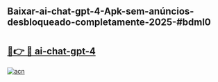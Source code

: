 ## Baixar-ai-chat-gpt-4-Apk-sem-anúncios-desbloqueado-completamente-2025-#bdml0

# <h2><a href="https://ainizakaria.my?title=ai-chat-gpt-4&ref=20M">🔗👉 🔴 ai-chat-gpt-4</a></h2>

[![acn](https://github.com/user-attachments/assets/0f9c940e-d8b0-45ae-aac7-cd30a18b3e1c)](https://ainizakaria.my?title=ai-chat-gpt-4&ref=20M)

